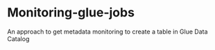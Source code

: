 # Monitoring-glue-jobs
An approach to get metadata monitoring to create a table in Glue Data Catalog

